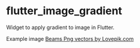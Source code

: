 # flutter_image_gradient
Widget to apply gradient to image in Flutter.

Example image <a href="https://lovepik.com/images/png-beams.html">Beams Png vectors by Lovepik.com</a>